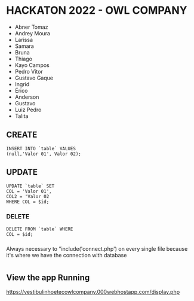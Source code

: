 # HACKATON 2022 - OWL COMPANY

-  Abner Tomaz
-  Andrey Moura
-  Larissa
-  Samara
-  Bruna
-  Thiago
-  Kayo Campos
-  Pedro Vitor
-  Gustavo Gaque
-  Ingrid
-  Érico
-  Anderson
-  Gustavo 
-  Luiz Pedro
-  Talita

## CREATE

```
INSERT INTO `table` VALUES
(null,'Valor 01', Valor 02);
```

## UPDATE

```
UPDATE `table` SET
COL = 'Valor 01',
COL2 = 'Valor 02
WHERE COL = $id;

```

### DELETE

```
DELETE FROM `table` WHERE 
COL = $id;

```

### 

Always necessary to "include('connect.php') on every single file because it's where we have the connection with database

#

## View the app Running
https://vestibulinhoetecowlcompany.000webhostapp.com/display.php





